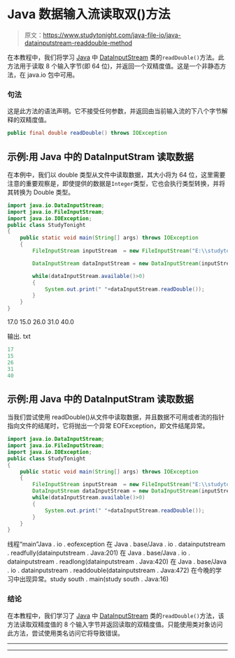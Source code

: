 # Java 数据输入流读取双()方法

> 原文：<https://www.studytonight.com/java-file-io/java-datainputstream-readdouble-method>

在本教程中，我们将学习 [Java](https://www.studytonight.com/java/) 中 [DataInputStream](https://www.studytonight.com/java-file-io/java-datainputstream-class) 类的`readDouble()`方法。此方法用于读取 8 个输入字节(即 64 位)，并返回一个双精度值。这是一个非静态方法，在 java.io 包中可用。

### 句法

这是此方法的语法声明。它不接受任何参数，并返回由当前输入流的下八个字节解释的双精度值。

```java
public final double readDouble() throws IOException
```

## 示例:用 Java 中的 DataInputStram 读取数据

在本例中，我们以 double 类型从文件中读取数据，其大小将为 64 位，这里需要注意的重要观察是，即使提供的数据是`Integer`类型，它也会执行类型转换，并将其转换为 Double 类型。

```java
import java.io.DataInputStream;
import java.io.FileInputStream;
import java.io.IOException;
public class StudyTonight 
{
	public static void main(String[] args) throws IOException 
	{ 
		FileInputStream inputStream  = new FileInputStream("E:\\studytonight\\output.txt"); 

		DataInputStream dataInputStream = new DataInputStream(inputStream); 

		while(dataInputStream.available()>0)
		{	           
            System.out.print(" "+dataInputStream.readDouble());  
        }  
	}  
}
```

17.0
15.0
26.0
31.0
40.0

输出. txt

```java
17
15
26
31
40
```

## 示例:用 Java 中的 DataInputStram 读取数据

当我们尝试使用 readDouble()从文件中读取数据，并且数据不可用或者流的指针指向文件的结尾时，它将抛出一个异常 EOFException，即文件结尾异常。

```java
import java.io.DataInputStream;
import java.io.FileInputStream;
import java.io.IOException;
public class StudyTonight 
{
	public static void main(String[] args) throws IOException 
	{ 
		FileInputStream inputStream  = new FileInputStream("E:\\studytonight\\file.txt"); 
		DataInputStream dataInputStream = new DataInputStream(inputStream); 
		while(dataInputStream.available()>0)
		{	           
            System.out.print(" "+dataInputStream.readDouble());  
        }  
	}  
}
```

线程“main”Java . io . eofexception
在 Java . base/Java . io . datainputstream . readfully(datainputstream . Java:201)
在 Java . base/Java . io . datainputstream . readlong(datainputstream . Java:420)
在 Java . base/Java . io . datainputstream . readdouble(datainputstream . Java:472)
在今晚的学习中出现异常。study south . main(study south . Java:16)

### 结论

在本教程中，我们学习了 [Java](https://www.studytonight.com/java/) 中 [DataInputStream](https://www.studytonight.com/java-file-io/java-datainputstream-class) 类的`readDouble()`方法，该方法读取双精度值的 8 个输入字节并返回读取的双精度值。只能使用类对象访问此方法，尝试使用类名访问它将导致错误。

* * *

* * *